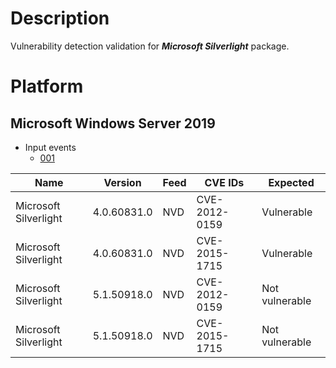 # Description

Vulnerability detection validation for **_Microsoft Silverlight_** package.

# Platform

## Microsoft Windows Server 2019

- Input events
  - [001](input_001.json)

| Name                  | Version             | Feed      | CVE IDs       | Expected       |
|-----------------------|---------------------|-----------|---------------|----------------|
| Microsoft Silverlight | 4.0.60831.0         | NVD       | CVE-2012-0159 | Vulnerable     |
| Microsoft Silverlight | 4.0.60831.0         | NVD       | CVE-2015-1715 | Vulnerable     |
| Microsoft Silverlight | 5.1.50918.0         | NVD       | CVE-2012-0159 | Not vulnerable |
| Microsoft Silverlight | 5.1.50918.0         | NVD       | CVE-2015-1715 | Not vulnerable |
